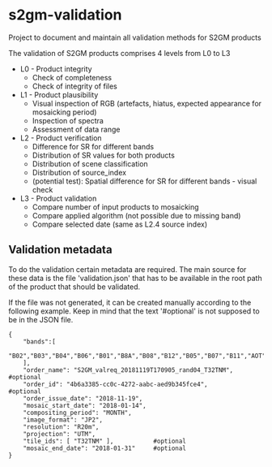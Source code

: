 # s2gm-validation

Project to document and maintain all validation methods for S2GM products

The validation of S2GM products comprises 4 levels from L0 to L3

- L0 - Product integrity
    - Check of completeness
    - Check of integrity of files
- L1 - Product plausibility 
    - Visual inspection of RGB (artefacts, hiatus, expected appearance for mosaicking period)
    - Inspection of spectra
    - Assessment of data range
- L2 - Product verification 
    - Difference for SR for different bands
    - Distribution of SR values for both products
    - Distribution of scene classification
    - Distribution of source_index
    - (potential test): Spatial difference for SR for different bands - visual check
- L3 - Product validation
    - Compare number of input products to mosaicking
    - Compare applied algorithm (not possible due to missing band)
    - Compare selected date (same as L2.4 source index)


## Validation metadata

To do the validation certain metadata are required. The main source for these data is 
the file 'validation.json' that has to be available in the root path of the product 
that should be validated.

If the file was not generated, it can be created manually according to the following 
example. Keep in mind that the text '#optional' is not supposed to be in the JSON file.

```
{
	"bands":[
		"B02","B03","B04","B06","B01","B8A","B08","B12","B05","B07","B11","AOT","SCENE","INDEX","SNOW","SUN_ZENITH","VALID_OBS"
	],
	"order_name": "S2GM_valreq_20181119T170905_rand04_T32TNM",      #optional
	"order_id": "4b6a3385-cc0c-4272-aabc-aed9b345fce4",             #optional
	"order_issue_date": "2018-11-19",
	"mosaic_start_date": "2018-01-14",
	"compositing_period": "MONTH",	
	"image_format":	"JP2",
	"resolution": "R20m",
	"projection": "UTM", 
	"tile_ids": [ "T32TNM" ],           #optional
	"mosaic_end_date": "2018-01-31"     #optional
}
```